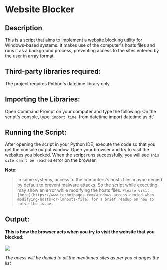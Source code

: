 # Website Blocker

## Description

This is a script that aims to implement a website blocking utility for Windows-based systems. It makes use of the computer's hosts files and runs it as a background process, preventing access to the sites entered by the user in array format.

## Third-party libraries required:

The project requires Python's datetime library only

## Importing the Libraries:

Open Command Prompt on your computer and type the following:
On the script's console, type:
`import time `from datetime import datetime as dt`

## Running the Script:

After opening the script in your Python IDE, execute the code so that you get the console output window. Open your browser and try to visit the websites you blocked. When the script runs successfully, you will see `This site can't be reached` error on the browser.

**Note:**

> In some systems, access to the computers's hosts files maybe denied by default to prevent malware attacks. So the script while executing may show an error while modifying the hosts files.
> `Please visit [here](https://www.technipages.com/windows-access-denied-when-modifying-hosts-or-lmhosts-file) for a brief readup on how to solve the issue.`

## Output:

#### This is how the browser acts when you try to visit the website that you blocked:

<img src="https://xtendedview.com/wp-content/uploads/2020/03/This-Site-Cant-be-Reached.jpg"><br>

<p><em>The acess will be denied to all the mentioned sites as per you changes the list </em></p>
